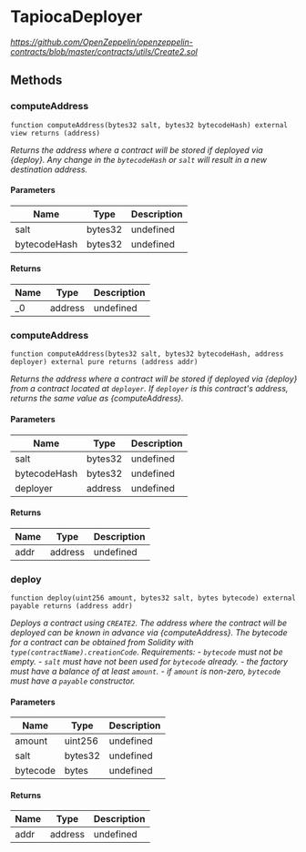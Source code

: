 # TapiocaDeployer

*https://github.com/OpenZeppelin/openzeppelin-contracts/blob/master/contracts/utils/Create2.sol*







## Methods

### computeAddress

```solidity
function computeAddress(bytes32 salt, bytes32 bytecodeHash) external view returns (address)
```



*Returns the address where a contract will be stored if deployed via {deploy}. Any change in the `bytecodeHash` or `salt` will result in a new destination address.*

#### Parameters

| Name | Type | Description |
|---|---|---|
| salt | bytes32 | undefined |
| bytecodeHash | bytes32 | undefined |

#### Returns

| Name | Type | Description |
|---|---|---|
| _0 | address | undefined |

### computeAddress

```solidity
function computeAddress(bytes32 salt, bytes32 bytecodeHash, address deployer) external pure returns (address addr)
```



*Returns the address where a contract will be stored if deployed via {deploy} from a contract located at `deployer`. If `deployer` is this contract&#39;s address, returns the same value as {computeAddress}.*

#### Parameters

| Name | Type | Description |
|---|---|---|
| salt | bytes32 | undefined |
| bytecodeHash | bytes32 | undefined |
| deployer | address | undefined |

#### Returns

| Name | Type | Description |
|---|---|---|
| addr | address | undefined |

### deploy

```solidity
function deploy(uint256 amount, bytes32 salt, bytes bytecode) external payable returns (address addr)
```



*Deploys a contract using `CREATE2`. The address where the contract will be deployed can be known in advance via {computeAddress}. The bytecode for a contract can be obtained from Solidity with `type(contractName).creationCode`. Requirements: - `bytecode` must not be empty. - `salt` must have not been used for `bytecode` already. - the factory must have a balance of at least `amount`. - if `amount` is non-zero, `bytecode` must have a `payable` constructor.*

#### Parameters

| Name | Type | Description |
|---|---|---|
| amount | uint256 | undefined |
| salt | bytes32 | undefined |
| bytecode | bytes | undefined |

#### Returns

| Name | Type | Description |
|---|---|---|
| addr | address | undefined |




